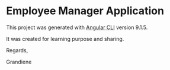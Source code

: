 # Employee Manager  Application

This project was generated with [Angular CLI](https://github.com/angular/angular-cli) version 9.1.5.

It was created for learning purpose and sharing.

Regards,

Grandiene
